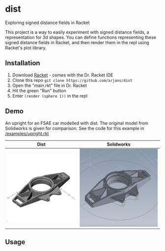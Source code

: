 # dist
Exploring signed distance fields in Racket

This project is a way to easily experiment with signed distance fields, a representation for 3d shapes. You can define functions representing these signed distance fields in Racket, and then render them in the repl using Racket's plot library.

## Installation

1. Download [Racket](https://download.racket-lang.org) - comes with the Dr. Racket IDE
2. Clone this repo `git clone https://github.com/arjans/dist`
3. Open the "main.rkt" file in Dr. Racket
4. Hit the green "Run" button
5. Enter `(render (sphere 1))` in the repl

## Demo

An upright for an FSAE car modelled with dist. The original model from Solidworks is given for comparison. See the code for this example in [/examples/upright.rkt](/examples/upright.rkt)

Dist                                              |  Solidworks
:------------------------------------------------:|:------------------------------------------------------------:
![alt upright in dist](/images/upright-dist.png)  |  ![alt upright in solidworks](/images/upright-solidworks.png)

## Usage
